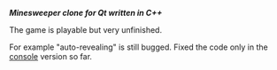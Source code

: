 ***Minesweeper clone for Qt written in C++***

The game is playable but very unfinished.

For example "auto-revealing" is still bugged. Fixed the code only in the [console](https://github.com/q-g-j/minesweeper) version so far.
